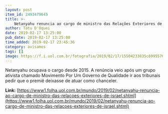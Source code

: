 ```yaml
---
layout: post
item_id: 2493479645
title: >-
    Netanyahu renuncia ao cargo de ministro das Relações Exteriores de Israel
author: Tatu D'Oquei
date: 2019-02-17 13:25:00
pub_date: 2019-02-17 13:25:00
time_added: 2019-02-17 23:45:36
category: avisamos
tags: []
image: https://f.i.uol.com.br/fotografia/2019/02/17/15504233835c6995570e5ca_1550423383_3x2_rt.jpg
---
```


Netanyahu ocupava o cargo desde 2015. A renúncia veio após um grupo ativista chamado Movimento Por Um Governo de Qualidade ir aos tribunais pedir que o premiê deixasse de atuar como chanceler.

**Link:** [https://www1.folha.uol.com.br/mundo/2019/02/netanyahu-renuncia-ao-cargo-de-ministro-das-relacoes-exteriores-de-israel.shtml](https://www1.folha.uol.com.br/mundo/2019/02/netanyahu-renuncia-ao-cargo-de-ministro-das-relacoes-exteriores-de-israel.shtml)

